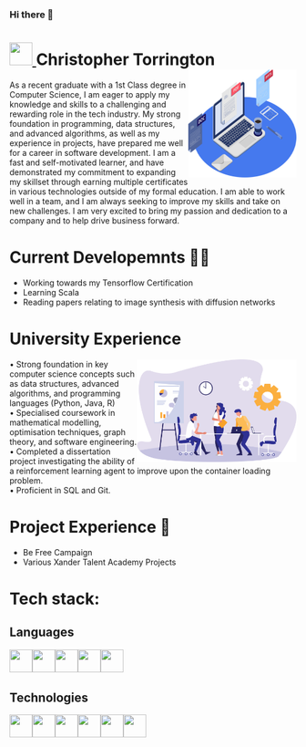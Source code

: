 ### Hi there 👋

<!--
**ctorrington/ctorrington** is a ✨ _special_ ✨ repository because its `README.md` (this file) appears on your GitHub profile.

Here are some ideas to get you started:

- 🔭 I’m currently working on ...
- 🌱 I’m currently learning ...
- 👯 I’m looking to collaborate on ...
- 🤔 I’m looking for help with ...
- 💬 Ask me about ...
- 📫 How to reach me: ...
- 😄 Pronouns: ...
- ⚡ Fun fact: ...
-->


<h1>
	<a href = "https://www.linkedin.com/in/christopher-torrington/">
		<img src="https://cdn.jsdelivr.net/gh/devicons/devicon/icons/linkedin/linkedin-original.svg" width = 40 height = 40/>
	</a>
	Christopher Torrington
	<img src = "https://github.com/ctorrington/ctorrington/blob/main/images/github%20image%201.png" width = 190 height = 190 align = right>
</h1>
 
As a recent graduate with a 1st Class degree in Computer Science, I am eager to apply my knowledge and skills to a challenging and rewarding role in the tech industry. My strong foundation in programming, data structures, and advanced algorithms, as well as my experience in projects, have prepared me well for a career in software development. I am a fast and self-motivated learner, and have demonstrated my commitment to expanding my skillset through earning multiple certificates in various technologies outside of my formal education. I am able to work well in a team, and I am always seeking to improve my skills and take on new challenges. I am very excited to bring my passion and dedication to a company and to help drive business forward.

# Current Developemnts 🧗‍♀️
 - Working towards my Tensorflow Certification
 - Learning Scala
 - Reading papers relating to image synthesis with diffusion networks

# University Experience
<p>
<img src = "https://github.com/ctorrington/ctorrington/blob/main/images/github%20image%202.png" width = 280 height = 180 align = "right">
• Strong foundation in key computer science concepts such as data structures, advanced algorithms, and programming languages (Python, Java, R)<br/>
• Specialised coursework in mathematical modelling, optimisation techniques, graph theory, and software engineering.<br/>
• Completed a dissertation project investigating the ability of a reinforcement learning agent to improve upon the container loading problem.<br/>
• Proficient in SQL and Git.
</p>

# Project Experience 🍰
- Be Free Campaign
- Various Xander Talent Academy Projects

# Tech stack:
## Languages
<img src="https://cdn.jsdelivr.net/gh/devicons/devicon/icons/python/python-original-wordmark.svg" width = 40 height = 40 /><img src="https://cdn.jsdelivr.net/gh/devicons/devicon/icons/javascript/javascript-plain.svg" width = 40 height = 40 /><img src="https://cdn.jsdelivr.net/gh/devicons/devicon/icons/unix/unix-original.svg" width = 40 height = 40 /><img src="https://cdn.jsdelivr.net/gh/devicons/devicon/icons/java/java-original-wordmark.svg" width = 40 height = 40 /><img src="https://cdn.jsdelivr.net/gh/devicons/devicon/icons/r/r-original.svg" width = 40 height = 40 />

## Technologies
<img src="https://cdn.jsdelivr.net/gh/devicons/devicon/icons/tensorflow/tensorflow-original.svg" width = 40 height = 40 /><img src="https://cdn.jsdelivr.net/gh/devicons/devicon/icons/mysql/mysql-plain-wordmark.svg" width = 40 height = 40 /><img src="https://cdn.jsdelivr.net/gh/devicons/devicon/icons/git/git-original.svg" width = 40 height = 40 /><img src="https://cdn.jsdelivr.net/gh/devicons/devicon/icons/docker/docker-original-wordmark.svg" width = 40 height = 40 /><img src="https://cdn.jsdelivr.net/gh/devicons/devicon/icons/react/react-original-wordmark.svg" width = 40 height = 40 /><img src="https://cdn.jsdelivr.net/gh/devicons/devicon/icons/django/django-plain-wordmark.svg" width = 40 height = 40 />
































































